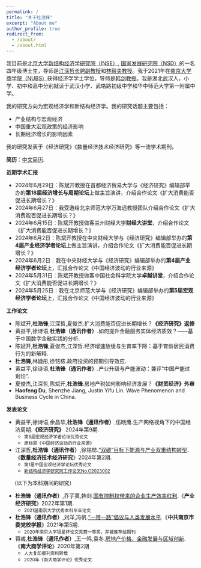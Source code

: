 ```yaml
---
permalink: /
title: "关于杜浩锋"
excerpt: "About me"
author_profile: true
redirect_from: 
  - /about/
  - /about.html
---
```

我目前是[北京大学新结构经济学研究院（INSE）](https://www.nse.pku.edu.cn/), [国家发展研究院（NSD）](https://nsd.pku.edu.cn/)的一名四年级博士生，导师是[江深哲长聘副教授](https://www.nse.pku.edu.cn/szdw/js/500928.htm)和[林毅夫教授](https://www.nse.pku.edu.cn/szdw/js/465203.htm)。我于2021年在[南京大学商学院（NUBS）](https://nubs.nju.edu.cn/)获得经济学学士学位，导师是[韩剑教授](https://nubs.nju.edu.cn/hj/list.htm)。我是湖北武汉人，小学、初中和高中分别就读于武汉小学、武珞路初级中学和华中师范大学第一附属中学。

我的研究方向为宏观经济学和新结构经济学。我的研究话题主要包括：
+ 产业结构与宏观经济
+ 中国重大宏观政策的经济影响
+ 长期经济增长的影响因素

我的研究发表于《经济研究》《数量经济技术经济研究》等一流学术期刊。

**简历**：[中文简历](../assets/杜浩锋中文简历.pdf).

**近期学术汇报**
+ 2024年6月29日：陈斌开教授在首都经济贸易大学与《经济研究》编辑部举办的**第18届经济增长与周期论坛**上做主旨演讲，介绍合作论文《扩大消费能否促进长期增长？》
+ 2024年6月27日：我受邀给北京师范大学万海远教授团队介绍合作论文《扩大消费能否促进长期增长？》
+ 2024年6月15日：陈斌开教授做客兰州财经大学**财经大讲堂**，介绍合作论文《扩大消费能否促进长期增长？》
+ 2024年6月2日：陈斌开教授在中央财经大学与《经济研究》编辑部举办的**第4届产业经济学者论坛**上做主旨演讲，介绍合作论文《扩大消费能否促进长期增长？》
+ 2024年6月2日：我在中央财经大学与《经济研究》编辑部举办的**第4届产业经济学者论坛**上，汇报合作论文《中国经济波动的行业来源》
+ 2024年5月31日：陈斌开教授做客中国社会科学院大学**卓越讲堂**，介绍合作论文《扩大消费能否促进长期增长？》
+ 2024年5月25日：我在北京师范大学与《经济研究》编辑部举办的**第5届宏观经济学者论坛**上，汇报合作论文《中国经济波动的行业来源》

**工作论文**
+ 陈斌开,**杜浩锋**,江深哲,夏俊杰.扩大消费能否促进长期增长？**《经济研究》返修**
+ 黄益平,徐诗语,**杜浩锋（通讯作者）**.如何提升金融服务实体经济质效？——基于中国数字金融实践的分析.
+ 陈斌开,**杜浩锋**,夏俊杰,江深哲.经济增速放缓与生育率下降：基于育龄居民消费行为的新解释.
+ **杜浩锋**,林婕彤,徐铭梽.政府投资的预期引导效应.
+ 黄益平,徐诗语,**杜浩锋（通讯作者）**.产业升级与产能波动：兼评“中国产能过剩论”.
+ 夏俊杰,江深哲,陈斌开,**杜浩锋**.房地产税如何影响经济发展？**《财贸经济》外审**
+ **Haofeng Du**, Shenzhe Jiang, Justin Yifu Lin. Wave Phenomenon and Business Cycle in China.

**发表论文**
+ 黄益平,徐诗语,余昌华,**杜浩锋（通讯作者）**,伍晓鹰.生产网络视角下的中国经济周期.**《经济研究》** 2024年第9期.
  - <small>第5届宏观经济学者论坛优秀论文</small>
  - <small>原标题《中国经济波动的行业来源》</small>
+ 江深哲,**杜浩锋（通讯作者）**,徐铭梽.[“双碳”目标下能源与产业双重结构转型](https://kns.cnki.net/kcms2/article/abstract?v=smPsKIJgVaB1F1fM5H7dt2ATU92NbJrO87ZrmguJwbc0d79glLvbTbBjzkF0taieteanYOGBH53Z2_-4ErPwkMl5mTkHWcrzZwok8zQjDMusjBmhPzU2OilLLfpFDvawW2_Tgtdy0kU=&uniplatform=NZKPT&language=CHS).《**数量经济技术经济研究**》2024年第2期.
  - <small>第1届中国宏观经济学论坛优秀论文</small>
  - <small>[新结构经济学研究院工作论文No.C2023002](https://www.nse.pku.edu.cn/xzyj/gzlw/gzlw2/533823.htm)</small>

&emsp;（以下为本科期间的研究）

+ **杜浩锋（通讯作者）**,乔子荑,韩剑.[国有控制权带来的企业生产效率红利](https://kns.cnki.net/kcms2/article/abstract?v=SDjqx_HoHgvXI0Bo8uJl3ZtwSimsbymiMqItI5blDKIsl2dJ03VCX3KPJeV0COicUUpSVbYmE3jEPc-hn6hEslPKqemBLpzQ8fOk4fGvoiCo4_ENleVxAGMLmq7t-RefD9GSY2uM48Cr7Hv_3UbwrA==&uniplatform=NZKPT&language=CHS).《**产业经济研究**》2022年第1期.
  - <small>2021届南京大学优秀本科毕业论文</small>
+ **杜浩锋（通讯作者）**,刘洋,冯帆.[“一带一路”倡议与人类发展水平](https://kns.cnki.net/kcms2/article/abstract?v=SDjqx_HoHgsLRSLpiEuz5eHYFSVrCspl-7ripTV7lpJfb32zwP1T_Jar_MgbFJcrPffHW5tYwv3Xnk-YcJvuF1Wpv8Mder0ju3bGCkq884B7BA5_4_Qs7VRj9McixC63OSzNhnuWZu5FUCQxeMVRKg==&uniplatform=NZKPT&language=CHS).《**中共南京市委党校学报**》2021年第5期.
  - <small>2020年南京大学银星杯论文竞赛一等奖，并被推荐给期刊</small>
+ 蒋彧,**杜浩锋（通讯作者）**,王一鸣,袁冬.[房地产价格、金融发展与区域创新](https://kns.cnki.net/kcms2/article/abstract?v=SDjqx_HoHgv3Lr_QkgU5WdvetHNW4SqGSBoKtz4UfxGoczz5aIpDPnOEfokeWZifxQrAGU0YA_Toxq_5Yefe0wo9fS_0DSyvxyffI0UmCsJeZQ_ggL5GDqunAk7w8w4ExDgTHzLxjp8=&uniplatform=NZKPT&language=CHS).《**南大商学评论**》2020年第2期
  - <small>人大复印报刊资料转载</small>
  - <small>2020年《南大商学评论》优秀论文</small>
